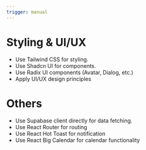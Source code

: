 ```yaml
---
trigger: manual
---
```


# Styling & UI/UX
- Use Tailwind CSS for styling.
- Use Shadcn UI for components.
- Use Radix UI components (Avatar, Dialog, etc.)
- Apply UI/UX design principles

# Others
- Use Supabase client directly for data fetching.
- Use React Router for routing
- Use React Hot Toast for notification
- Use React Big Calendar for calendar functionality